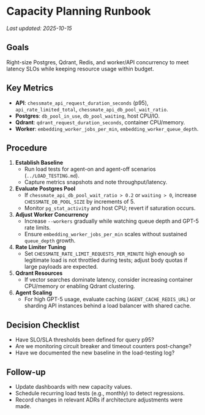 # Capacity Planning Runbook

_Last updated: 2025-10-15_

## Goals
Right-size Postgres, Qdrant, Redis, and worker/API concurrency to meet latency SLOs while keeping resource usage within budget.

## Key Metrics
- **API**: `chessmate_api_request_duration_seconds` (p95), `api_rate_limited_total`, `chessmate_api_db_pool_wait_ratio`.
- **Postgres**: `db_pool_in_use`, `db_pool_waiting`, host CPU/IO.
- **Qdrant**: `qdrant_request_duration_seconds`, container CPU/memory.
- **Worker**: `embedding_worker_jobs_per_min`, `embedding_worker_queue_depth`.

## Procedure
1. **Establish Baseline**
   - Run load tests for agent-on and agent-off scenarios (`../LOAD_TESTING.md`).
   - Capture metrics snapshots and note throughput/latency.
2. **Evaluate Postgres Pool**
   - If `chessmate_api_db_pool_wait_ratio > 0.2` or `waiting > 0`, increase `CHESSMATE_DB_POOL_SIZE` by increments of 5.
   - Monitor `pg_stat_activity` and host CPU; revert if saturation occurs.
3. **Adjust Worker Concurrency**
   - Increase `--workers` gradually while watching queue depth and GPT-5 rate limits.
   - Ensure `embedding_worker_jobs_per_min` scales without sustained `queue_depth` growth.
4. **Rate Limiter Tuning**
   - Set `CHESSMATE_RATE_LIMIT_REQUESTS_PER_MINUTE` high enough so legitimate load is not throttled during tests; adjust body quotas if large payloads are expected.
5. **Qdrant Resources**
   - If vector searches dominate latency, consider increasing container CPU/memory or enabling Qdrant clustering.
6. **Agent Scaling**
   - For high GPT-5 usage, evaluate caching (`AGENT_CACHE_REDIS_URL`) or sharding API instances behind a load balancer with shared cache.

## Decision Checklist
- Have SLO/SLA thresholds been defined for query p95?
- Are we monitoring circuit breaker and timeout counters post-change?
- Have we documented the new baseline in the load-testing log?

## Follow-up
- Update dashboards with new capacity values.
- Schedule recurring load tests (e.g., monthly) to detect regressions.
- Record changes in relevant ADRs if architecture adjustments were made.
